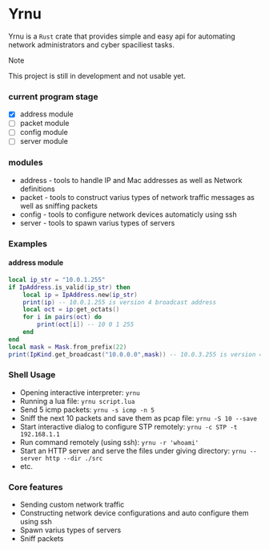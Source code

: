 # Yrnu

Yrnu is a `Rust` crate that provides simple and easy api for automating network administrators and cyber spaciliest tasks.
> [!NOTE]
> This project is still in development and not usable yet.

### current program stage
- [x] address module
- [ ] packet module
- [ ] config module
- [ ] server module

### modules
- address - tools to handle IP and Mac addresses as well as Network definitions
- packet - tools to construct varius types of network traffic messages as well as sniffing packets
- config - tools to configure network devices automaticly using ssh
- server - tools to spawn varius types of servers 

### Examples
#### address module
```lua
local ip_str = "10.0.1.255"
if IpAddress.is_valid(ip_str) then
    local ip = IpAddress.new(ip_str)
    print(ip) -- 10.0.1.255 is version 4 broadcast address
    local oct = ip:get_octats()
    for i in pairs(oct) do
        print(oct[i]) -- 10 0 1 255
    end
end
local mask = Mask.from_prefix(22)
print(IpKind.get_broadcast("10.0.0.0",mask)) -- 10.0.3.255 is version 4 broadcast address
```

### Shell Usage

- Opening interactive interpreter: `yrnu`
- Running a lua file: `yrnu script.lua`
- Send 5 icmp packets: `yrnu -s icmp -n 5`
- Sniff the next 10 packets and save them as pcap file: `yrnu -S 10 --save`
- Start interactive dialog to configure STP remotely: `yrnu -c STP -t 192.168.1.1`
- Run command remotely (using ssh): `yrnu -r 'whoami'`
- Start an HTTP server and serve the files under giving directory: `yrnu --server http --dir ./src`
- etc.

### Core features

- Sending custom network traffic
- Constructing network device configurations and auto configure them using ssh
- Spawn varius types of servers
- Sniff packets
